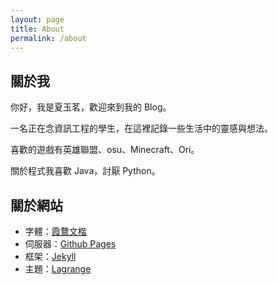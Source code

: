 ```yaml
---
layout: page
title: About
permalink: /about
---
```


## 關於我

你好，我是夏玉茗，歡迎來到我的 Blog。

一名正在念資訊工程的學生，在這裡記錄一些生活中的靈感與想法。

喜歡的遊戲有英雄聯盟、osu、Minecraft、Ori。

關於程式我喜歡 Java，討厭 Python。

## 關於網站

- 字體：[霞鶩文楷](https://github.com/lxgw/LxgwWenKai)
- 伺服器：[Github Pages](https://www.google.com/search?client=safari&rls=en&q=github+page&ie=UTF-8&oe=UTF-8)
- 框架：[Jekyll](https://jekyllrb.com)
- 主題：[Lagrange](https://github.com/LeNPaul/Lagrange)